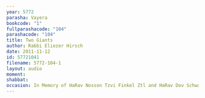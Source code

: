 ```yaml
---
year: 5772
parasha: Vayera
bookcode: "1"
fullparashacode: "104"
parashacode: "104"
title: Two Giants
author: Rabbi Eliezer Hirsch
date: 2011-11-12
id: 57721041
filename: 5772-104-1
layout: audio
moment: 
shabbat: 
occasion: In Memory of HaRav Nosson Tzvi Finkel Ztl and HaRav Dov Schwartzman Ztl
---
```

